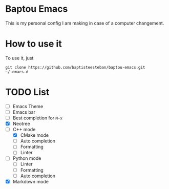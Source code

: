 # Baptou Emacs

This is my personal config I am making in case of a computer changement.

# How to use it

To use it, just
```
git clone https://github.com/baptisteesteban/baptou-emacs.git ~/.emacs.d
```

# TODO List

* [ ] Emacs Theme
* [ ] Emacs bar
* [ ] Best completion for `M-x`
* [X] Neotree
* [ ] C++ mode
  * [X] CMake mode
  * [ ] Auto completion
  * [ ] Formatting
  * [ ] Linter
* [ ] Python mode
  * [ ] Linter
  * [ ] Formatting
  * [ ] Auto completion
* [X] Markdown mode
